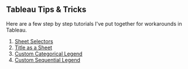 ## Tableau Tips & Tricks

Here are a few step by step tutorials I've put together for workarounds in Tableau. 

1. [Sheet Selectors](content\tableau_tips_and_tricks\Tableau-Tips-Tricks-1-Sheet-Selectors.md) 
2. [Title as a Sheet](content\tableau_tips_and_tricks\Tableau-Tips-Tricks-2-Title-as-a-Sheet.md)
3. [Custom Categorical Legend](content\tableau_tips_and_tricks\Tableau-Tips-Tricks-3-Custom-Categorical-Legend.md)
4. [Custom Sequential Legend](content\tableau_tips_and_tricks\Tableau-Tips-Tricks-4-Custom-Sequential-Legend.md)








